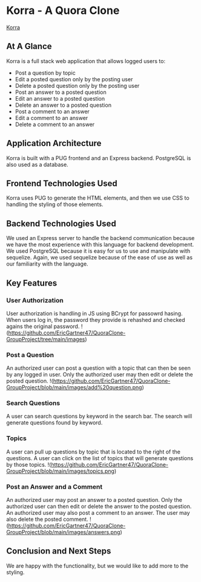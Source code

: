 # Korra - A Quora Clone
[Korra](https://korra-quora-clone.herokuapp.com/)

## At A Glance
Korra is a full stack web application that allows logged users to:
 - Post a question by topic
 - Edit a posted question only by the posting user
 - Delete a posted question only by the posting user
 - Post an answer to a posted question
 - Edit an answer to a posted question
 - Delete an answer to a posted question
 - Post a comment to an answer
 - Edit a comment to an answer
 - Delete a comment to an answer

## Application Architecture
Korra is built with a PUG frontend and an Express backend. PostgreSQL is also used as a database.

## Frontend Technologies Used 
Korra uses PUG to generate the HTML elements, and then we use CSS to handling the styling of those elements.

## Backend Technologies Used
We used an Express server to handle the backend communication because we have the most experience with this language for backend development. We used PostgreSQL because it is easy for us to use and manipulate with sequelize. Again, we used sequelize because of the ease of use as well as our familiarity with the language.

## Key Features
### User Authorization
User authorization is handling in JS using BCrypt for passowrd hasing. When users log in, the password they provide is rehashed and checked agains the original password. 
!(https://github.com/EricGartner47/QuoraClone-GroupProject/tree/main/images)

### Post a Question
An authorized user can post a question with a topic that can then be seen by any logged in user. Only the authorized user may then edit or delete the posted question.
!(https://github.com/EricGartner47/QuoraClone-GroupProject/blob/main/images/add%20question.png)

### Search Questions
A user can search questions by keyword in the search bar. The search will generate questions found by keyword. 

### Topics
A user can pull up questions by topic that is located to the right of the questions. A user can click on the list of topics that will generate questions by those topics.
!(https://github.com/EricGartner47/QuoraClone-GroupProject/blob/main/images/topics.png)

### Post an Answer and a Comment
An authorized user may post an answer to a posted question. Only the authorized user can then edit or delete the answer to the posted question. An authorized user may also post a comment to an answer. The user may also delete the posted comment.
!(https://github.com/EricGartner47/QuoraClone-GroupProject/blob/main/images/answers.png)

## Conclusion and Next Steps
We are happy with the functionality, but we would like to add more to the styling.
